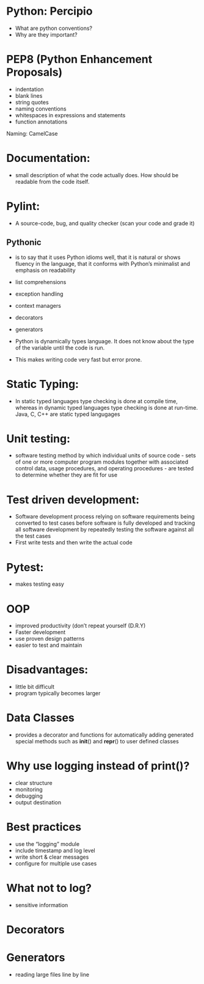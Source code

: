 # Python: Percipio

- What are python conventions?
- Why are they important?

# PEP8 (Python Enhancement Proposals)

- indentation
- blank lines
- string quotes
- naming conventions
- whitespaces in expressions and statements
- function annotations

Naming: CamelCase

# Documentation: 

- small description of what the code actually does. How should be readable from the code itself. 

# Pylint: 

- A source-code, bug, and quality checker (scan your code and grade it)

## Pythonic

- is to say that it uses Python idioms well, that it is natural or shows fluency in the language, that it conforms with Python’s minimalist and emphasis on readability

- list comprehensions
- exception handling
- context managers
- decorators
- generators

- Python is dynamically types language. It does not know about the type of the variable until the code is run. 
- This makes writing code very fast but error prone. 

# Static Typing: 

- In static typed languages type checking is done at compile time, whereas in dynamic typed languages type checking is done at run-time. Java, C, C++ are static typed langugages

# Unit testing:

- software testing method by which individual units of source code - sets of one or more computer program modules together with associated control data, usage procedures, and operating procedures - are tested to determine whether they are fit for use

# Test driven development: 

- Software development process relying on software requirements being converted to test cases before software is fully developed and tracking all software development by repeatedly testing the software against all the test cases
- First write tests and then write the actual code

# Pytest: 

- makes testing easy

# OOP

- improved productivity (don’t repeat yourself (D.R.Y)
- Faster development
- use proven design patterns
- easier to test and maintain

# Disadvantages:

- little bit difficult
- program typically becomes larger

# Data Classes

- provides a decorator and functions for automatically adding generated special methods such as __init__() and __repr__() to user defined classes

# Why use logging instead of print()?

- clear structure
- monitoring
- debugging
- output destination

# Best practices

- use the “logging” module
- include timestamp and log level
- write short & clear messages
- configure for multiple use cases

# What not to log? 

- sensitive information

# Decorators

# Generators

- reading large files line by line

